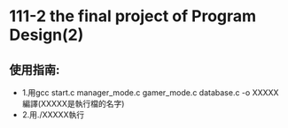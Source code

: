 # 111-2 the final project of Program Design(2)
## 使用指南:
 * 1.用gcc start.c manager_mode.c gamer_mode.c database.c -o XXXXX 編譯(XXXXX是執行檔的名字)
 * 2.用./XXXXX執行
